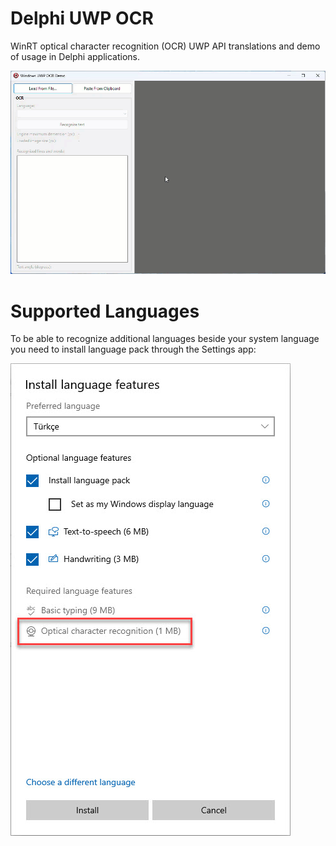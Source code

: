 # Delphi UWP OCR
WinRT optical character recognition (OCR) UWP API translations and demo of usage in Delphi applications.

![](Screenshots/Demo.gif)

# Supported Languages
To be able to recognize additional languages beside your system language you need to install language pack through the Settings app:

![](Screenshots/settings-ocr-language-pack.jpg)